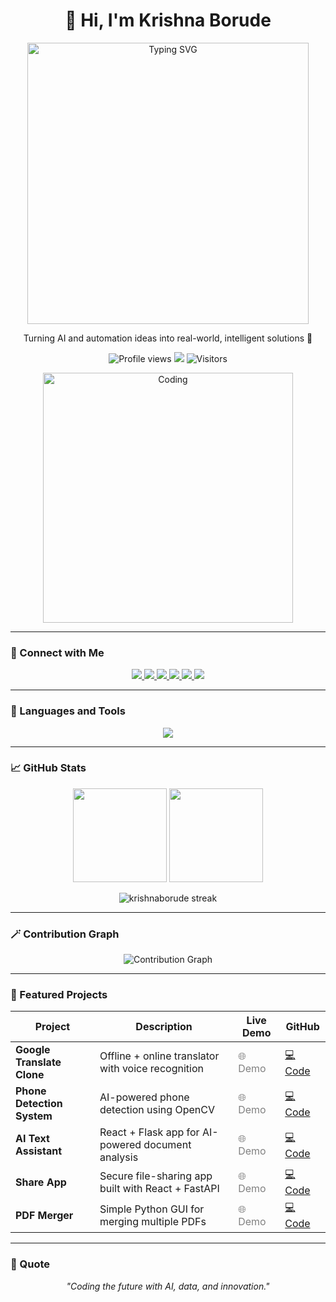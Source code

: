 <!-- 🧠 Profile Header -->
<h1 align="center">👋 Hi, I'm Krishna Borude</h1>
<p align="center">
  <img src="https://readme-typing-svg.vercel.app?font=Fira+Code&duration=2500&pause=500&center=true&vCenter=true&width=450&lines=Python+Developer+🐍;Data+Scientist+📊;Full-Stack+Engineer+💻;AI+and+Automation+Enthusiast+🚀" width="450" alt="Typing SVG"/>
</p>

<p align="center">
  Turning AI and automation ideas into real-world, intelligent solutions 🚀
</p>

<p align="center">
  <img src="https://komarev.com/ghpvc/?username=krishnaborude&label=Profile%20Views&color=0e75b6&style=flat" alt="Profile views"/>
  <img src="https://img.shields.io/github/followers/krishnaborude?label=Followers&style=flat&color=brightgreen"/>
  <img src="https://visitor-badge.laobi.icu/badge?page_id=krishnaborude.visitor-badge" alt="Visitors"/>
</p>

<!-- Right Side Image -->
<p align="center">
  <img alt="Coding" width="400" src="https://camo.githubusercontent.com/c7dbb4b7d288b2ac223f8c4119527247e70acbc7fbdb243caf580d75033d4ad3/68747470733a2f2f6d656469612e6c6963646e2e636f6d2f646d732f696d6167652f76322f43344531324151486866705032736c4c6f58772f61727469636c652d636f7665725f696d6167652d736872696e6b5f3630305f323030302f61727469636c652d636f7665725f696d6167652d736872696e6b5f3630305f323030302f302f313537383739313235313037313f653d3231343734383336343726763d6265746126743d567a4c484d71634535307933787154524e4d6f753579324e36362d4a444d58766741567838545a594a7a59">
</p>

---
### 🤝 Connect with Me
<p align="center">
  <a href="https://www.linkedin.com/in/borude-krishna/" target="_blank">
    <img src="https://img.shields.io/badge/LinkedIn-0077B5?style=for-the-badge&logo=linkedin&logoColor=white"/>
  </a>
  <a href="https://www.kaggle.com/krishanborude" target="_blank">
    <img src="https://img.shields.io/badge/Kaggle-20BEFF?style=for-the-badge&logo=kaggle&logoColor=white"/>
  </a>
  <a href="https://www.facebook.com/borudekrishna3389" target="_blank">
    <img src="https://img.shields.io/badge/Facebook-1877F2?style=for-the-badge&logo=facebook&logoColor=white"/>
  </a>
  <a href="http://instagram.com/borudekrishna3389" target="_blank">
    <img src="https://img.shields.io/badge/Instagram-E4405F?style=for-the-badge&logo=instagram&logoColor=white"/>
  </a>
  <a href="https://www.hackerrank.com/profile/borudekrishna9" target="_blank">
    <img src="https://img.shields.io/badge/HackerRank-2EC866?style=for-the-badge&logo=hackerrank&logoColor=white"/>
  </a>
  <a href="https://leetcode.com/u/krishna3333/" target="_blank">
    <img src="https://img.shields.io/badge/LeetCode-FFA116?style=for-the-badge&logo=leetcode&logoColor=white"/>
  </a>
</p>


---

### 🧠 Languages and Tools
<p align="center">
  <img src="https://skillicons.dev/icons?i=python,js,html,css,bootstrap,react,flask,mysql,linux,opencv,pytorch,tensorflow,sklearn,vscode,git" />
</p>

---

### 📈 GitHub Stats
<p align="center">
  <img src="https://github-readme-stats.vercel.app/api?username=krishnaborude&show_icons=true&theme=tokyonight" height="150"/>
  <img src="https://github-readme-stats.vercel.app/api/top-langs/?username=krishnaborude&layout=compact&theme=tokyonight" height="150"/>
</p>

<p align="center">
  <img src="https://streak-stats.demolab.com?user=krishnaborude&theme=tokyonight" alt="krishnaborude streak" />
</p>

---

### 🪄 Contribution Graph
<p align="center">
  <img src="https://github-readme-activity-graph.vercel.app/graph?username=krishnaborude&theme=github-compact&hide_border=true" alt="Contribution Graph"/>
</p>

---

### 🚀 Featured Projects

| Project | Description | Live Demo | GitHub |
|----------|--------------|-----------|--------|
| **Google Translate Clone** | Offline + online translator with voice recognition | <span title="🚫 Demo not available" style="color:gray; text-decoration:none; cursor:not-allowed;">🌐 Demo</span> | [💻 Code](https://github.com/krishnaborude/translate-clone) |
| **Phone Detection System** | AI-powered phone detection using OpenCV | <span title="🚫 Demo not available" style="color:gray; text-decoration:none; cursor:not-allowed;">🌐 Demo</span> | [💻 Code](https://github.com/krishnaborude/phone-detection) |
| **AI Text Assistant** | React + Flask app for AI-powered document analysis | <span title="🚫 Demo not available" style="color:gray; text-decoration:none; cursor:not-allowed;">🌐 Demo</span> | [💻 Code](https://github.com/krishnaborude/ai-text-assistant) |
| **Share App** | Secure file-sharing app built with React + FastAPI | <span title="🚫 Demo not available" style="color:gray; text-decoration:none; cursor:not-allowed;">🌐 Demo</span> | [💻 Code](https://github.com/krishnaborude/share-app) |
| **PDF Merger** | Simple Python GUI for merging multiple PDFs | <span title="🚫 Demo not available" style="color:gray; text-decoration:none; cursor:not-allowed;">🌐 Demo</span> | [💻 Code](https://github.com/krishnaborude/pdf-merger) |

---

### 💬 Quote
<p align="center">
  <i>"Coding the future with AI, data, and innovation."</i>
</p>
